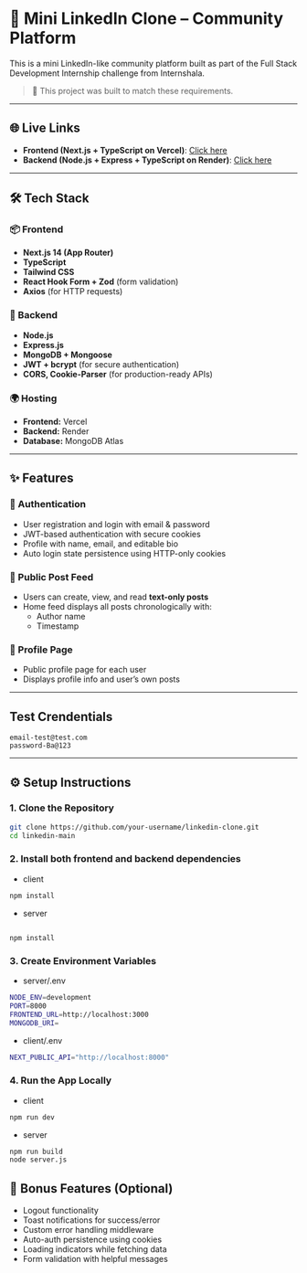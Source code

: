 # 🔗 Mini LinkedIn Clone – Community Platform

This is a mini LinkedIn-like community platform built as part of the Full Stack Development Internship challenge from Internshala.

> 📸 This project was built to match these requirements.

---

## 🌐 Live Links

- **Frontend (Next.js + TypeScript on Vercel)**: [Click here](https://linkdin-mauve.vercel.app/)
- **Backend (Node.js + Express + TypeScript on Render)**: [Click here](https://linkdin-g0nm.onrender.com)

---

## 🛠️ Tech Stack

### 📦 Frontend

- **Next.js 14 (App Router)**
- **TypeScript**
- **Tailwind CSS**
- **React Hook Form + Zod** (form validation)
- **Axios** (for HTTP requests)

### 🧠 Backend

- **Node.js**
- **Express.js**
- **MongoDB + Mongoose**
- **JWT + bcrypt** (for secure authentication)
- **CORS, Cookie-Parser** (for production-ready APIs)

### 🌍 Hosting

- **Frontend:** Vercel
- **Backend:** Render
- **Database:** MongoDB Atlas

---

## ✨ Features

### 🔐 Authentication

- User registration and login with email & password
- JWT-based authentication with secure cookies
- Profile with name, email, and editable bio
- Auto login state persistence using HTTP-only cookies

### 📝 Public Post Feed

- Users can create, view, and read **text-only posts**
- Home feed displays all posts chronologically with:
  - Author name
  - Timestamp

### 👤 Profile Page

- Public profile page for each user
- Displays profile info and user’s own posts

---

## Test Crendentials

```
email-test@test.com
password-Ba@123
```

---

## ⚙️ Setup Instructions

### 1. Clone the Repository

```bash
git clone https://github.com/your-username/linkedin-clone.git
cd linkedin-main
```

### 2. Install both frontend and backend dependencies

- client

```bash
npm install
```

- server

```

npm install
```

### 3. Create Environment Variables

- server/.env

```bash
NODE_ENV=development
PORT=8000
FRONTEND_URL=http://localhost:3000
MONGODB_URI=
```

- client/.env

```bash
NEXT_PUBLIC_API="http://localhost:8000"
```

### 4. Run the App Locally

- client

```bash
npm run dev

```

- server

```bash
npm run build
node server.js

```

## 🧪 Bonus Features (Optional)

- Logout functionality
- Toast notifications for success/error
- Custom error handling middleware
- Auto-auth persistence using cookies
- Loading indicators while fetching data
- Form validation with helpful messages
